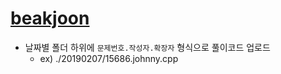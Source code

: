 # [beakjoon](https://www.acmicpc.net)

- 날짜별 폴더 하위에 `문제번호.작성자.확장자` 형식으로 풀이코드 업로드
  - ex) ./20190207/15686.johnny.cpp